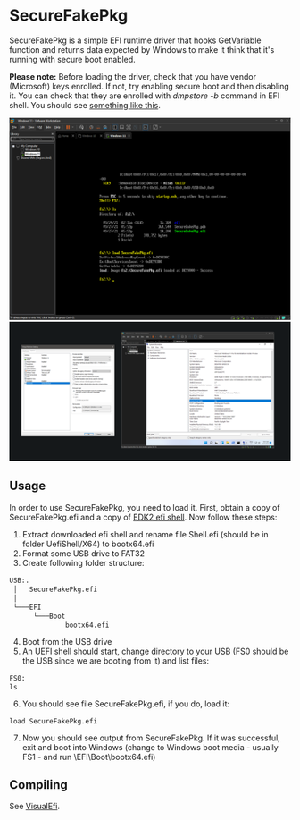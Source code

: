 # SecureFakePkg
SecureFakePkg is a simple EFI runtime driver that hooks GetVariable function and returns data expected by Windows to make it think that it's running with secure boot enabled.

**Please note:** Before loading the driver, check that you have vendor (Microsoft) keys enrolled. If not, try enabling secure boot and then disabling it. You can check that they are enrolled with *dmpstore -b* command in EFI shell. You should see [something like this](assets/keys.png).

![screen0](assets/1.png)
![screen1](assets/2.png)

## Usage
In order to use SecureFakePkg, you need to load it. First, obtain a copy of SecureFakePkg.efi and a copy of [EDK2 efi shell](https://github.com/tianocore/edk2/releases). Now follow these steps:

1. Extract downloaded efi shell and rename file Shell.efi (should be in folder UefiShell/X64) to bootx64.efi
2. Format some USB drive to FAT32
3. Create following folder structure:
```
USB:.
 │   SecureFakePkg.efi
 │
 └───EFI
      └───Boot
              bootx64.efi
```
4. Boot from the USB drive
5. An UEFI shell should start, change directory to your USB (FS0 should be the USB since we are booting from it) and list files:
```
FS0:
ls
```
6. You should see file SecureFakePkg.efi, if you do, load it:
```
load SecureFakePkg.efi
```
7. Now you should see output from SecureFakePkg. If it was successful, exit and boot into Windows (change to Windows boot media - usually FS1 - and run \EFI\Boot\bootx64.efi)

## Compiling
See [VisualEfi](https://github.com/ionescu007/VisualUefi).


